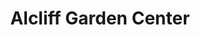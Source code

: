 ---
title: "Alcliff Garden Center"
url: /niagara-falls/alcliff-garden-center/
shop: Garten-Center
---